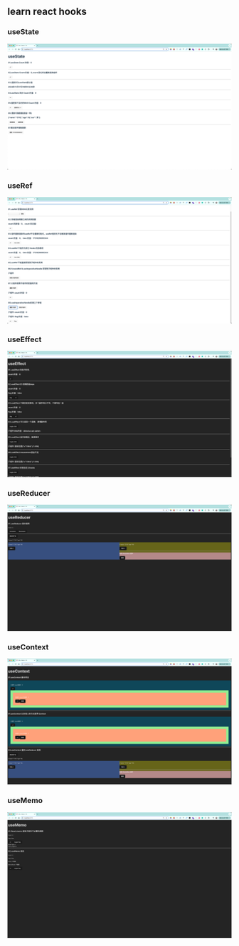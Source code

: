 ## learn react hooks

### useState
<img src="./views/useState.png"/>

### useRef
<img src="./views/useRef.png"/>

### useEffect
<img src="./views/useEffect.png"/>

### useReducer
<img src="./views/useReducer.png"/>

### useContext
<img src="./views/useContext.png"/>

### useMemo
<img src="./views/useMemo.png"/>
